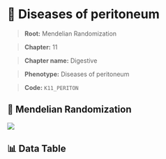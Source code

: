 # 🧪 Diseases of peritoneum

> **Root:** Mendelian Randomization

> **Chapter:** 11  

> **Chapter name:** Digestive

> **Phenotype:** Diseases of peritoneum  

> **Code:** `K11_PERITON`

## 🧬 Mendelian Randomization  

<img src="/MR/Figures/Forward/K11_PERITON.png"/>

## 📊 Data Table

<CsvTableMRF src="/MR_Data/Forward/K11_PERITON.csv"/>
